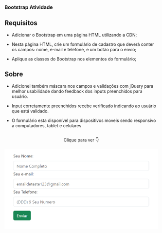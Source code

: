 ### Bootstrap Atividade

## Requisitos

-  Adicionar o Bootstrap em uma página HTML utilizando a CDN;

-  Nesta página HTML, crie um formulário de cadastro que deverá conter os campos: nome, e-mail e telefone, e um botão para o envio;

-  Aplique as classes do Bootstrap nos elementos do formulário;

## Sobre
- Adicionei também máscara nos campos e validações com jQuery para melhor usabilidade dando feedback dos inputs preenchidos para usuário.

- Input corretamente preenchidos recebe verificado indicando ao usuário que está validado.

- O formulário esta disponível para dispositivos moveis sendo responsivo a computadores, tablet e celulares

##

<p align="center">Clique para ver 👇</p>

<p align="center">
    <a href="">
        <img src="image/formularioBootstrap.png" alt="Formulario de preenchimento nome, email e telefone"></img>
    </a>
</p>